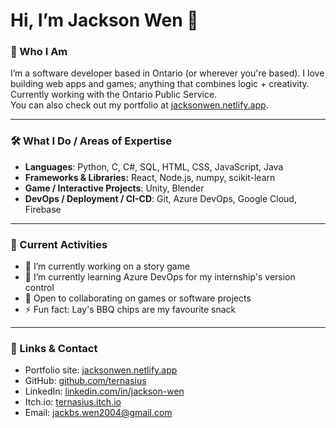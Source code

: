# Hi, I’m Jackson Wen 👋

### 💼 Who I Am  
I’m a software developer based in Ontario (or wherever you're based). I love building web apps and games; anything that combines logic + creativity.  
Currently working with the Ontario Public Service.  
You can also check out my portfolio at [jacksonwen.netlify.app](https://jacksonwen.netlify.app).  

---

### 🛠 What I Do / Areas of Expertise  

- **Languages**: Python, C, C#, SQL, HTML, CSS, JavaScript, Java  
- **Frameworks & Libraries:** React, Node.js, numpy, scikit-learn
- **Game / Interactive Projects**: Unity, Blender  
- **DevOps / Deployment / CI-CD**: Git, Azure DevOps, Google Cloud, Firebase 

---

### 🧭 Current Activities

- 🔭 I’m currently working on a story game
- 🌱 I’m currently learning Azure DevOps for my internship's version control
- 💬 Open to collaborating on games or software projects
- ⚡ Fun fact: Lay's BBQ chips are my favourite snack

---

### 🔗 Links & Contact

- Portfolio site: [jacksonwen.netlify.app](https://jacksonwen.netlify.app)  
- GitHub: [github.com/ternasius](https://github.com/ternasius)
- LinkedIn: [linkedin.com/in/jackson-wen](https://www.linkedin.com/in/jackson-wen/)
- Itch.io: [ternasius.itch.io](https://ternasius.itch.io/)
- Email: jackbs.wen2004@gmail.com
